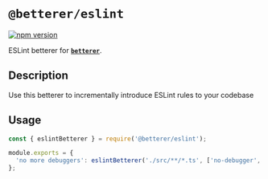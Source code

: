# `@betterer/eslint`

[![npm version](https://img.shields.io/npm/v/@betterer/eslint.svg)](https://www.npmjs.com/package/@betterer/eslint)

ESLint betterer for [**`betterer`**](https://github.com/phenomnomnominal/betterer).

## Description

Use this betterer to incrementally introduce ESLint rules to your codebase

## Usage

```javascript
const { eslintBetterer } = require('@betterer/eslint');

module.exports = {
  'no more debuggers': eslintBetterer('./src/**/*.ts', ['no-debugger', 'error'])
};
```
